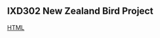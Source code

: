 <h2>IXD302 New Zealand Bird Project</h2>

[HTML](file:///Users/sarahjaneowens/Documents/GitHub/302-new-zealand-bird/newzealand_bird.html)